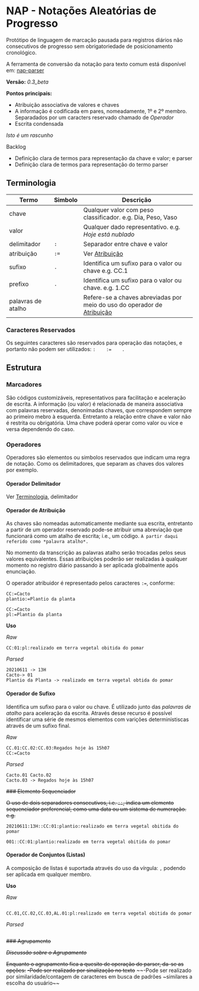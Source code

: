 # NAP - Notações Aleatórias de Progresso

Protótipo de linguagem de marcação pausada para registros diários não consecutivos de progresso sem obrigatoriedade de posicionamento cronológico.

A ferramenta de conversão da notação para texto comum está disponível em: [nap-parser](https://thethales.github.io/nap-parser/)


**Versão:** *0.3_beta*



**Pontos principais:**

- Atribuição associativa de valores e chaves
- A informação é codificada em pares, nomeadamente, 1º e 2º membro. Separadados por um caracters reservado chamado de *Operador*
- Escrita condensada

*Isto é um rascunho*

Backlog
- Definição clara de termos para representação da chave e valor; e parser
- Definição clara de termos para representação do termo parser



## Terminologia

|Termo          |Simbolo    |Descrição                                              |
|---------------|-----------|-------------------------------------------------------|
|chave          |           |Qualquer valor com peso classificador. e.g. Dia, Peso, Vaso|
|valor          |           |Qualquer dado representativo. e.g. *Hoje está nublado* |
|delimitador    |```:```    |Separador entre chave e valor                          |
|atribuição     |```:=```   |Ver [Atribuição](####Operador-de-Atribuição)           |
|sufixo         |```.```    |Identifica um sufixo para o valor ou chave  e.g. CC.1  |
|prefixo        |```.```    |Identifica um sufixo para o valor ou chave. e.g. 1<span>.CC  |
|palavras de atalho|            |Refere-se a chaves abreviadas por meio do uso do operador de [Atribuição](####Operador-de-Atribuição)|


### Caracteres Reservados

Os seguintes caracteres são reservados para operação das notações, e portanto não podem ser utilizados: ``` :    :=    . ```
## Estrutura

### Marcadores

São códigos customizáveis, representativos para facilitação e aceleração de escrita. A informação (ou valor) é relacionada de maneira associativa com palavras reservadas, denonimadas chaves, que correspondem sempre ao primeiro mebro à esquerda. 
Entretanto a relação entre chave e valor não é restrita ou obrigatória. Uma chave poderá operar como valor ou vice e versa dependendo do caso.

### Operadores

Operadores são elementos ou simbolos reservados que indicam uma regra de notação. Como os delimitadores, que separam as chaves dos valores por exemplo.
#### Operador Delimitador

Ver [Terminologia](##Terminologia), delimitador
#### Operador de Atribuição

As chaves são nomeadas automaticamente mediante sua escrita, entretanto a partir de um operador reservado pode-se atribuir uma abreviação que funcionará como um atalho de escrita; i.e., um código. 
```A partir daqui referido como *palavra atalho*.```

No momento da transcrição as palavras atalho serão trocadas pelos seus valores equivalentes.
Essas atribuições poderão ser realizadas à qualquer momento no registro diário passando à ser aplicada globalmente após enunciação.

O operador atribuidor é representado pelos caracteres ```:=```, conforme:

```
CC:=Cacto
plantio:=Plantio da planta
```

```
CC:=Cacto
pl:=Plantio da planta
```
**Uso**


*Raw*
```
CC:01:pl:realizado em terra vegetal obitida do pomar
```

*Parsed*
```
20210611 -> 13H
Cacto-> 01
Plantio da Planta -> realizado em terra vegetal obtida do pomar
```



#### Operador de Sufixo

Identifica um sufixo para o valor ou chave.
É utilizado junto das *palavras de atalho* para aceleração da escrita. Através desse recurso é possível identificar uma série de mesmos elementos com varições deterministiscas através de um sufixo final. 

*Raw*
```
CC.01:CC.02:CC.03:Regados hoje às 15h07
CC:=Cacto
```

*Parsed*
```
Cacto.01 Cacto.02
Cacto.03 -> Regados hoje às 15h07
```
~~### Elemento Sequenciador~~

~~O uso de dois separadores consecutivos, i.e.  ```::```, indica um elemento sequenciador preferencial, como uma data ou um sistema de numeração. e.g.~~

```
20210611:13H::CC:01:plantio:realizado em terra vegetal obitida do pomar
```
```
001::CC:01:plantio:realizado em terra vegetal obitida do pomar
```

#### Operador de Conjuntos (Listas)

A composição de listas é suportada através do uso da vírgula: ```,```
podendo ser aplicada em qualquer membro.

**Uso**


*Raw*
```

CC.01,CC.02,CC.03,AL.01:pl:realizado em terra vegetal obitida do pomar
```

*Parsed*
```

```






~~### Agrupamento~~



~~*Discussão sobre o Agrupamento*~~

~~Enquanto o agrupamento fica a quesito de operação do parser, da-se as opções:~~
~~-Pode ser realizado por sinalização no texto~~
~~-Pode ser realizado por similaridade/contagem de caracteres em busca de padrões ~similares a escolha do usuário~~






